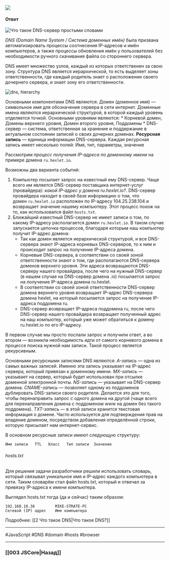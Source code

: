 ![](https://www.youtube.com/watch?v=xVYvlUdjULU&t=1s)

#### Ответ

![Что такое DNS-сервер простыми словами](https://guides.hexlet.io/assets/images/dns/structure.jpg)

*DNS (Domain Name System / Система доменных имён)*  была призвана автоматизировать процессы соотнесения IP-адресов и имён компьютеров, а также процессы обновления имён у пользователей без необходимости ручного скачивания файла со стороннего сервера.
 
DNS имеет множество узлов, каждый из которых ответственен за свою зону. Структура DNS является иерархической, то есть выделяет зоны ответственности, где каждый родитель знает о расположении своего дочернего сервера, и знает зону его ответственности.

![dns, hierarchy](https://guides.hexlet.io/assets/images/dns/hierarchy.jpg)

Основными компонентами DNS являются:
	Домен (доменное имя) — символьное имя для обозначения сервера в сети интернет. Доменные имена являются иерархической структурой, в которой каждый уровень отделяется точкой. Основными уровнями являются:
		* Корневой домен, Домены верхнего уровня, Домен второго уровня, Поддомены
		* DNS-сервер — система, ответственная за хранение и поддержание в актуальном состоянии записей о своих дочерних доменах.
	**Ресурсная запись** — единица информации DNS-сервера. Каждая ресурсная запись имеет несколько полей:
		Имя, тип, параметры, значение

Рассмотрим *процесс получения IP-адреса по доменному имени* на примере домена `ru.hexlet.io`.

Возможны два варианта событий:

1.  Компьютер посылает запрос на известный ему DNS-сервер. Чаще всего им является DNS-сервер поставщика интернет-услуг (провайдера): _какой IP-адрес у домена ru.hexlet.io?_. DNS-сервер провайдера находит в своей базе информацию о том, что домен `ru.hexlet.io` расположен по IP-адресу 104.25.238.104 и возвращает значение нашему компьютеру. Этот процесс похож на то, как использовался файл `hosts.txt`.
2.  Ближайший известный DNS-сервер не имеет записи о том, по какому IP-адресу располагается домен `ru.hexlet.io`. В таком случае запускается цепочка процессов, благодаря которым наш компьютер получит IP-адрес домена:
    -   Так как домен является иерархической структурой, и все DNS-сервера знают IP-адреса корневых DNS-серверов, то к ним и происходит запрос на получение IP-адреса домена.
    -   Корневые DNS-сервера, в соответствии со своей зоной ответственности знают о том, где располагаются DNS-сервера доменов верхнего уровня. Эти адреса возвращаются DNS-серверу нашего провайдера, после чего на нужный DNS-сервер (в нашем случае на DNS-сервер домена .io) посылается запрос на получение IP-адреса домена ru.hexlet.
    -   В соответствии со своей зоной ответственности DNS-сервер домена верхнего уровня возвращает IP-адрес DNS-сервера домена hexlet, на который посылается запрос на получение IP-адреса поддомена ru.
    -   DNS-сервер возвращает IP-адреса поддомена ru, после чего DNS-сервер нашего провайдера возвращает полученный адрес на наш компьютер, который уже может обратиться к домену ru.hexlet.io по его IP-адресу.

В первом случае мы просто послали запрос и получили ответ, а во втором — возникла необходимость идти от самого корневого домена в процессе поиска нужной нам записи. Такой процесс является рекурсивным.

Основными ресурсными записями DNS являются:
	*A-запись* — одна из самых важных записей. Именно эта запись указывает на IP-адрес сервера, который привязан к доменному имени.
	*MX-запись* — указывает на сервер, который будет использован при отсылке доменной электронной почты.
	*NS-запись* — указывает на DNS-сервер домена.
	*CNAME-запись* — позволяет одному из поддоменов дублировать DNS-записи своего родителя. Делается это для того, чтобы перенаправить запрос с одного домена на другой (чаще всего для перенаправления домена с поддоменом www на домен без такого поддомена).
	*TXT-запись* — в этой записи хранится текстовая информация о домене. Часто используется для подтверждения прав на владение доменом, посредством добавления определённой строки, которую присылает нам интернет-сервис.

В основном ресурсные записи имеют следующую структуру:

```
Имя записи   TTL   Класс   Тип записи  Значение
```

###### hosts.txt

Для решения задачи разработчики решили использовать словарь, который связывал уникальное имя и IP-адрес каждого компьютера в сети. Таким словарём стал файл hosts.txt, который и отвечал за привязку IP-адреса к имени компьютера.

Выглядел hosts.txt тогда (да и сейчас) таким образом:

```host
192.168.10.36         MIKE-STRATE-PC
Сетевой (IP) адрес    Имя компьютера
```

Подробнее: [[2 Что такое DNS|Что такое DNS?]]

___
 #JavaScript #DNS #domain #hosts #browser

___

### [[003 JSCore|Назад]]